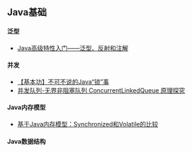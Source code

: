 ## Java基础
#### 泛型
* [Java高级特性入门——泛型、反射和注解](https://mp.weixin.qq.com/s/r1ccNKBbYvbbkHHvxoNwAw)

#### 并发
* [【基本功】不可不说的Java“锁”事](【基本功】不可不说的Java“锁”事)
* [并发队列-无界非阻塞队列 ConcurrentLinkedQueue 原理探究](http://www.importnew.com/25668.html)

#### Java内存模型
* [基于Java内存模型：Synchronized和Volatile的比较 ](https://mp.weixin.qq.com/s/lTHTrTIiYinn43Bgfqsl9Q)

#### Java数据结构
